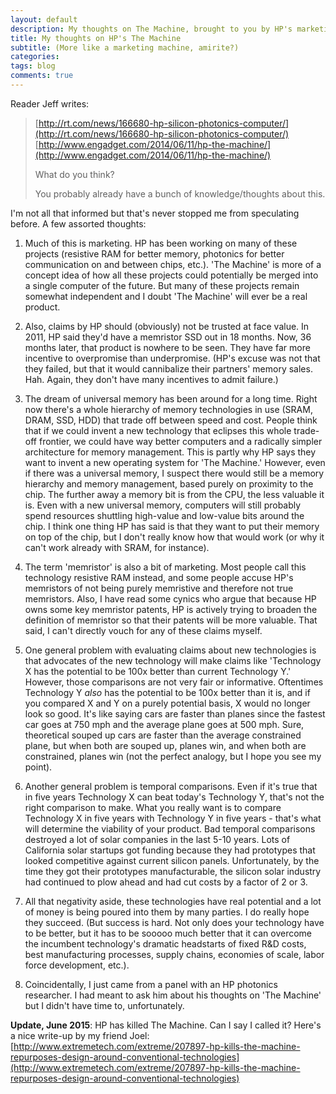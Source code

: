 ```yaml
---
layout: default
description: My thoughts on The Machine, brought to you by HP's marketing machine.
title: My thoughts on HP's The Machine
subtitle: (More like a marketing machine, amirite?)
categories:
tags: blog
comments: true
---
```


Reader Jeff writes:


>[http://rt.com/news/166680-hp-silicon-photonics-computer/](http://rt.com/news/166680-hp-silicon-photonics-computer/)
>[http://www.engadget.com/2014/06/11/hp-the-machine/](http://www.engadget.com/2014/06/11/hp-the-machine/)
>
>What do you think?
>
>You probably already have a bunch of knowledge/thoughts about this.

I'm not all that informed but that's never stopped me from speculating before. A few assorted thoughts:

1. Much of this is marketing. HP has been working on many of these projects (resistive RAM for better memory, photonics for better communication on and between chips, etc.). 'The Machine' is more of a concept idea of how all these projects could potentially be merged into a single computer of the future. But many of these projects remain somewhat independent and I doubt 'The Machine' will ever be a real product.

2. Also, claims by HP should (obviously) not be trusted at face value. In 2011, HP said they'd have a memristor SSD out in 18 months. Now, 36 months later, that product is nowhere to be seen. They have far more incentive to overpromise than underpromise. (HP's excuse was not that they failed, but that it would cannibalize their partners' memory sales. Hah. Again, they don't have many incentives to admit failure.)

3. The dream of universal memory has been around for a long time. Right now there's a whole hierarchy of memory technologies in use (SRAM, DRAM, SSD, HDD) that trade off between speed and cost. People think that if we could invent a new technology that eclipses this whole trade-off frontier, we could have way better computers and a radically simpler architecture for memory management. This is partly why HP says they want to invent a new operating system for 'The Machine.' However, even if there was a universal memory, I suspect there would still be a memory hierarchy and memory management, based purely on proximity to the chip. The further away a memory bit is from the CPU, the less valuable it is. Even with a new universal memory, computers will still probably spend resources shuttling high-value and low-value bits around the chip. I think one thing HP has said is that they want to put their memory on top of the chip, but I don't really know how that would work (or why it can't work already with SRAM, for instance).

4. The term 'memristor' is also a bit of marketing. Most people call this technology resistive RAM instead, and some people accuse HP's memristors of not being purely memristive and therefore not true memristors. Also, I have read some cynics who argue that because HP owns some key memristor patents, HP is actively trying to broaden the definition of memristor so that their patents will be more valuable. That said, I can't directly vouch for any of these claims myself.

5. One general problem with evaluating claims about new technologies is that advocates of the new technology will make claims like 'Technology X has the potential to be 100x better than current Technology Y.' However, those comparisons are not very fair or informative. Oftentimes Technology Y *also* has the potential to be 100x better than it is, and if you compared X and Y on a purely potential basis, X would no longer look so good. It's like saying cars are faster than planes since the fastest car goes at 750 mph and the average plane goes at 500 mph. Sure, theoretical souped up cars are faster than the average constrained plane, but when both are souped up, planes win, and when both are constrained, planes win (not the perfect analogy, but I hope you see my point).

6. Another general problem is temporal comparisons. Even if it's true that in five years Technology X can beat today's Technology Y, that's not the right comparison to make. What you really want is to compare Technology X in five years with Technology Y in five years - that's what will determine the viability of your product. Bad temporal comparisons destroyed a lot of solar companies in the last 5-10 years. Lots of California solar startups got funding because they had prototypes that looked competitive against current silicon panels. Unfortunately, by the time they got their prototypes manufacturable, the silicon solar industry had continued to plow ahead and had cut costs by a factor of 2 or 3.

7. All that negativity aside, these technologies have real potential and a lot of money is being poured into them by many parties. I do really hope they succeed. (But success is hard. Not only does your technology have to be better, but it has to be sooooo much better that it can overcome the incumbent technology's dramatic headstarts of fixed R&D costs, best manufacturing processes, supply chains, economies of scale, labor force development, etc.).

8. Coincidentally, I just came from a panel with an HP photonics researcher. I had meant to ask him about his thoughts on 'The Machine' but I didn't have time to, unfortunately.


**Update, June 2015**: HP has killed The Machine. Can I say I called it? Here's a nice write-up by my friend Joel: [http://www.extremetech.com/extreme/207897-hp-kills-the-machine-repurposes-design-around-conventional-technologies](http://www.extremetech.com/extreme/207897-hp-kills-the-machine-repurposes-design-around-conventional-technologies)
